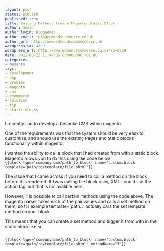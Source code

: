 ```yaml
---
layout: post
status: publish
published: true
title: Calling Methods from a Magento Static Block
author: admin
author_login: blogadmin
author_email: info@edmondscommerce.co.uk
author_url: http://www.edmondscommerce.co.uk
wordpress_id: 3329
wordpress_url: http://www.edmondscommerce.co.uk/?p=3329
date: 2012-08-22 11:47:06.000000000 +01:00
categories:
- magento
tags:
- development
- php
- problem
- magento
- cms
- ecommerce
- solution
- tip
- static blocks
---
```

I recently had to develop a bespoke CMS within magento. 

One of the requirements was that the system should be very easy to customise, and should use the existing Pages and Static blocks functionality within magento.

I wanted the ability to call a block that I had created from with a static block. Magento allows you to do this using the code below
<code>
{{block type='companyname/path_to_block' name='custom.block' template='path/to/template/file.phtml'}}
</code>

The issue that I came across if you need to call a method on the block before it is rendered. If I was calling the block using XML I could use the action tag, but that is not avalible here.

However, it is possible to call certain methods using the code above. The magento parser takes each of the pair values and calls a set method on them, so for example template='path...' actually calls the setTemplate method on your block.

This means that you can create a set method and trigger it from with in the static block like so

<code>
{{block type='companyname/path_to_block' name='custom.block' template='path/to/template/file.phtml' methodName="3"}}
</code>

